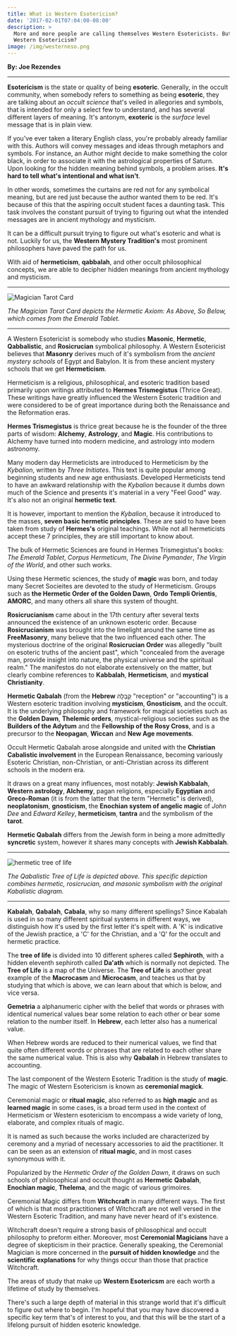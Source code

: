 ```yaml
---
title: What is Western Esotericism?
date: '2017-02-01T07:04:00-08:00'
description: >
  More and more people are calling themselves Western Esotericists. But what is
  Western Esotericism?
image: /img/westerneso.png
---
```

**By: Joe Rezendes**

- - -

**Esotericism** is the state or quality of being **esoteric**. Generally, in the occult community, when somebody refers to something as being **esoteric**, they are talking about an _occult science_ that's veiled in allegories and symbols, that is intended for only a select few to understand, and has several different layers of meaning. It's antonym, **exoteric** is the _surface_ level message that is in plain view.

If you've ever taken a literary English class, you're probably already familiar with this. Authors will convey messages and ideas through metaphors and symbols. For instance, an Author might decide to make something the color black, in order to associate it with the astrological properties of Saturn. Upon looking for the hidden meaning behind symbols, a problem arises. **It's hard to tell what's intentional and what isn't**.

 In other words, sometimes the curtains are red not for any symbolical meaning, but are red just because the author wanted them to be red. It's because of this that the aspiring occult student faces a daunting task. This task involves the constant pursuit of trying to figuring out what the intended messages are in ancient mythology and mysticism.

 It can be a difficult pursuit trying to figure out what's esoteric and what is not. Luckily for us, the **Western Mystery Tradition's** most prominent philosophers have paved the path for us.

With aid of **hermeticism**, **qabbalah**, and other occult philosophical concepts, we are able to decipher hidden meanings from ancient mythology and mysticism.

- - -

![Magician Tarot Card](/img/maj.jpg)

_The Magician Tarot Card depicts the Hermetic Axiom: As Above, So Below, which comes from the Emerald Tablet._

- - -

 A Western Esotericist is somebody who studies **Masonic**, **Hermetic**, **Qabbalistic**, and **Rosicrucian** symbolical philosophy. A Western Esotericist believes that **Masonry** derives much of it's symbolism from the _ancient mystery schools_ of Egypt and Babylon. It is from these ancient mystery schools that we get **Hermeticism**.

Hermeticism is a religious, philosophical, and esoteric tradition based primarily upon writings attributed to **Hermes Trismegistus** (Thrice Great). These writings have greatly influenced the Western Esoteric tradition and were considered to be of great importance during both the Renaissance and the Reformation eras.

**Hermes Trismegistus** is thrice great because he is the founder of the three parts of wisdom: **Alchemy**, **Astrology**, and **Magic**. His contributions to Alchemy have turned into modern medicine, and astrology into modern astronomy.

Many modern day Hermeticists are introduced to Hermeticism by the _Kybalion_, written by _Three Initiates_. This text is quite popular among beginning students and new age enthusiasts. Developed Hermeticists tend to have an awkward relationship with the _Kybalion_ because it dumbs down much of the Science and presents it's material in a very "Feel Good" way. It's also not an original **hermetic text**.

It is however, important to mention the _Kybalion_, because it introduced to the masses, **seven basic hermetic principles**. These are said to have been taken from study of **Hermes's** original teachings. While not all hermeticists accept these 7 principles, they are still important to know about.

The bulk of Hermetic Sciences are found in Hermes Trismegistus's books: _The Emerald Tablet_, _Corpus Hermeticum_, _The Divine Pymander_, _The Virgin of the World_, and other such works.

Using these Hermetic sciences, the study of **magic** was born, and today many Secret Socieites are devoted to the study of Hermeticism. Groups such as **the Hermetic Order of the Golden Dawn**, **Ordo Templi Orientis**, **AMORC**, and many others all share this system of thought.

**Rosicrucianism** came about in the 17th century after several texts announced the existence of an unknown esoteric order. Because  **Rosicrucianism** was brought into the limelight around the same time as **FreeMasonry**, many believe that the two influenced each other. The mysterious doctrine of the original **Rosicrucian Order** was allegedly "built on esoteric truths of the ancient past", which "concealed from the average man, provide insight into nature, the physical universe and the spiritual realm." The manifestos do not elaborate extensively on the matter, but clearly combine references to **Kabbalah**, **Hermeticism**, and **mystical Christianity**.

**Hermetic Qabalah** (from the **Hebrew** קַבָּלָה "reception" or "accounting") is a Western esoteric tradition involving **mysticism**, **Gnosticism**, and the occult. It is the underlying philosophy and framework for magical societies such as the **Golden Dawn**, **Thelemic orders**, mystical-religious societies such as the **Builders of the Adytum** and the **Fellowship of the Rosy Cross**, and is a precursor to the **Neopagan**, **Wiccan** and **New Age movements**.

Occult Hermetic Qabalah arose alongside and united with the **Christian Cabalistic involvement** in the European Renaissance, becoming variously Esoteric Christian, non-Christian, or anti-Christian across its different schools in the modern era. 

It draws on a great many influences, most notably: **Jewish Kabbalah**, **Western astrology**, **Alchemy**, pagan religions, especially **Egyptian** and **Greco-Roman** (it is from the latter that the term "Hermetic" is derived), **neoplatonism**, **gnosticism**, the **Enochian system of angelic magic** of _John Dee_ and _Edward Kelley_, **hermeticism**, **tantra** and the symbolism of the **tarot**. 

**Hermetic Qabalah** differs from the Jewish form in being a more admittedly **syncretic** system, however it shares many concepts with **Jewish Kabbalah**.

- - -

![hermetic tree of life](/img/tree.png)

_The Qabalistic Tree of Life is depicted above. This specific depiction combines hermetic, rosicrucian, and masonic symbolism with the original Kabalistic diagram._

- - -

**Kabalah**, **Qabalah**, **Cabala**, why so many different spellings? Since Kabalah is used in so many different spiritual systems in different ways, we distinguish how it's used by the first letter it's spelt with. A 'K' is indicative of the Jewish practice, a 'C' for the Christian, and a 'Q' for the occult and hermetic practice.

The **tree of life** is divided into 10 different spheres called **Sephiroth**, with a hidden eleventh sephiroth called **Da'ath** which is normally not depicted. The **Tree of Life** is a map of the Universe. The **Tree of Life** is another great example of the **Macrocasm** and **Microcasm**, and teaches us that by studying that which is above, we can learn about that which is below, and vice versa.

**Gemetria** a alphanumeric cipher with the belief that words or phrases with identical numerical values bear some relation to each other or bear some relation to the number itself. In **Hebrew**, each letter also has a numerical value.

When Hebrew words are reduced to their numerical values, we find that quite often different words or phrases that are related to each other share the same numerical value. This is also why **Qabalah** in Hebrew translates to accounting.

The last component of the Western Esoteric Tradition is the study of **magic**. The magic of Western Esotericism is known as **ceremonial magick**. 

Ceremonial magic or **ritual magic**, also referred to as **high magic** and as **learned magic** in some cases, is a broad term used in the context of Hermeticism or Western esotericism to encompass a wide variety of long, elaborate, and complex rituals of magic.

 It is named as such because the works included are characterized by ceremony and a myriad of necessary accessories to aid the practitioner. It can be seen as an extension of **ritual magic**, and in most cases synonymous with it.

 Popularized by the _Hermetic Order of the Golden Dawn_, it draws on such schools of philosophical and occult thought as **Hermetic** **Qabalah**, **Enochian magic**, **Thelema**, and the magic of various grimoires.

Ceremonial Magic differs from **Witchcraft** in many different ways. The first of which is that most practitioners of Witchcraft are not well versed in the Western Esoteric Tradition, and many have never heard of it's existence. 

Witchcraft doesn't require a strong basis of philosophical and occult philosophy to preform either. Moreover, most **Ceremonial Magicians** have a degree of skepticism in their practice. Generally speaking, the Ceremonial Magician is more concerned in the **pursuit of hidden knowledge** and the **scientific explanations** for why things occur than those that practice Witchcraft.

The areas of study that make up **Western Esotericsm** are each worth a lifetime of study by themselves. 

There's such a large depth of material in this strange world that it's difficult to figure out where to begin. I'm hopeful that you may have discovered a specific key term that's of interest to you, and that this will be the start of a lifelong pursuit of hidden esoteric knowledge.
